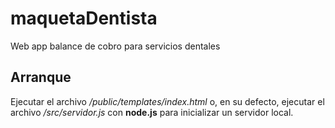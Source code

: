 # maquetaDentista
Web app balance de cobro para servicios dentales 

## Arranque 
Ejecutar el archivo */public/templates/index.html* o, en su defecto, ejecutar el archivo */src/servidor.js* con **node.js** para inicializar un servidor local.

 


